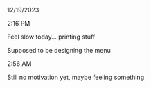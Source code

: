 12/19/2023

2:16 PM

Feel slow today... printing stuff

Supposed to be designing the menu

2:56 AM

Still no motivation yet, maybe feeling something

